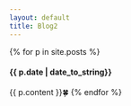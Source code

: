 ```yaml
---
layout: default
title: Blog2
---
```

{% for p in site.posts %}
#### {{ p.date | date_to_string}}
{{ p.content }}🍀
{% endfor %}


